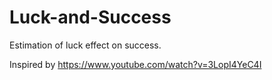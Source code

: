 # Luck-and-Success
Estimation of luck effect on success.

Inspired by https://www.youtube.com/watch?v=3LopI4YeC4I
